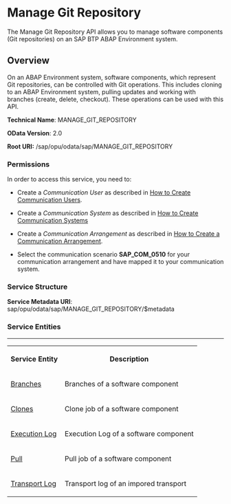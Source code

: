 <!-- loio0882b7f82736431d8b145913af17b532 -->

# Manage Git Repository

The Manage Git Repository API allows you to manage software components \(Git repositories\) on an SAP BTP ABAP Environment system.



<a name="loio0882b7f82736431d8b145913af17b532__section_nn5_vg4_bpb"/>

## Overview

On an ABAP Environment system, software components, which represent Git repositories, can be controlled with Git operations. This includes cloning to an ABAP Environment system, pulling updates and working with branches \(create, delete, checkout\). These operations can be used with this API.

**Technical Name**: MANAGE\_GIT\_REPOSITORY

**OData Version**: 2.0

**Root URI:** /sap/opu/odata/sap/MANAGE\_GIT\_REPOSITORY





### Permissions

In order to access this service, you need to:

-   Create a *Communication User* as described in [How to Create Communication Users](../50-administration-and-ops/how-to-create-communication-users-0377ade.md).

-   Create a *Communication System* as described in [How to Create Communication Systems](../50-administration-and-ops/how-to-create-communication-systems-c2234ac.md)
-   Create a *Communication Arrangement* as described in [How to Create a Communication Arrangement](../50-administration-and-ops/how-to-create-a-communication-arrangement-a0771f6.md).

-   Select the communication scenario **SAP\_COM\_0510** for your communication arrangement and have mapped it to your communication system.



### Service Structure

**Service Metadata URI**: sap/opu/odata/sap/MANAGE\_GIT\_REPOSITORY/$metadata



### Service Entities

****


<table>
<tr>
<th valign="top">

Service Entity



</th>
<th valign="top">

Description



</th>
</tr>
<tr>
<td valign="top">

[Branches](branches-bbaf3c1.md)



</td>
<td valign="top">

Branches of a software component



</td>
</tr>
<tr>
<td valign="top">

[Clones](clones-9cfbb42.md)



</td>
<td valign="top">

Clone job of a software component



</td>
</tr>
<tr>
<td valign="top">

[Execution Log](execution-log-3c1ec56.md)



</td>
<td valign="top">

Execution Log of a software component



</td>
</tr>
<tr>
<td valign="top">

[Pull](pull-3198c2a.md)



</td>
<td valign="top">

Pull job of a software component



</td>
</tr>
<tr>
<td valign="top">

[Transport Log](transport-log-ed88be1.md)



</td>
<td valign="top">

Transport log of an impored transport



</td>
</tr>
</table>

